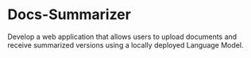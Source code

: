 # Docs-Summarizer
 Develop a web application that allows users to upload documents and receive summarized versions using a locally deployed Language  Model.
